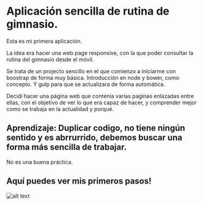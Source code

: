 # Aplicación sencilla de rutina de gimnasio. 

Esta es mi primera aplicación. 

La idea era hacer una web page responsive, con la que poder consultar la rutina del gimnasio desde el móvil.

Se trata de un projecto sencillo en el que comienzo a iniciarme con boostrap de forma muy básica.
Introducción en node y bower, como concepto.
Y gulp para que se actualizara de forma automática.

Decidí hacer una página web que contenia varías paginas enlazadas entre ellas, con el objetivo de ver lo que era capaz de hacer, y comprender mejor como se trabaja en la actualidad y porqué. 

## Aprendizaje: Duplicar codigo, no tiene ningún sentido y es abrrurrido, debemos buscar una forma más sencilla de trabajar.  
No es una buena práctica. 

## Aquí puedes ver mis primeros pasos!
![alt text](https://github.com/aginert/no-excuses-prueba/blob/master/Fotos/carpeta%20sin%20t%C3%ADtulo/aplicacion.gif "firstWebPage")

